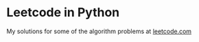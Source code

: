 # Leetcode in Python
My solutions for some of the algorithm problems at [leetcode.com](https://leetcode.com)
